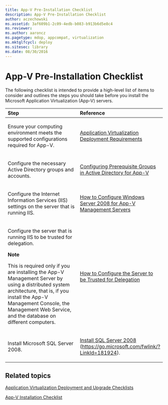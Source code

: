```yaml
---
title: App-V Pre-Installation Checklist
description: App-V Pre-Installation Checklist
author: aczechowski
ms.assetid: 3af609b1-2c09-4edb-b083-b913b6d5e8c4
ms.reviewer:
ms.author: aaroncz
ms.pagetype: mdop, appcompat, virtualization
ms.mktglfcycl: deploy
ms.sitesec: library
ms.date: 08/30/2016
---
```



# App-V Pre-Installation Checklist


The following checklist is intended to provide a high-level list of items to consider and outlines the steps you should take before you install the Microsoft Application Virtualization (App-V) servers.

<table>
<colgroup>
<col width="50%" />
<col width="50%" />
</colgroup>
<thead>
<tr class="header">
<th align="left">Step</th>
<th align="left">Reference</th>
</tr>
</thead>
<tbody>
<tr class="odd">
<td align="left"><p>Ensure your computing environment meets the supported configurations required for App-V.</p></td>
<td align="left"><p><a href="application-virtualization-deployment-requirements.md" data-raw-source="[Application Virtualization Deployment Requirements](application-virtualization-deployment-requirements.md)">Application Virtualization Deployment Requirements</a></p></td>
</tr>
<tr class="even">
<td align="left"><p>Configure the necessary Active Directory groups and accounts.</p></td>
<td align="left"><p><a href="configuring-prerequisite-groups-in-active-directory-for-app-v.md" data-raw-source="[Configuring Prerequisite Groups in Active Directory for App-V](configuring-prerequisite-groups-in-active-directory-for-app-v.md)">Configuring Prerequisite Groups in Active Directory for App-V</a></p></td>
</tr>
<tr class="odd">
<td align="left"><p>Configure the Internet Information Services (IIS) settings on the server that is running IIS.</p></td>
<td align="left"><p><a href="how-to-configure-windows-server-2008-for-app-v-management-servers.md" data-raw-source="[How to Configure Windows Server 2008 for App-V Management Servers](how-to-configure-windows-server-2008-for-app-v-management-servers.md)">How to Configure Windows Server 2008 for App-V Management Servers</a></p></td>
</tr>
<tr class="even">
<td align="left"><p>Configure the server that is running IIS to be trusted for delegation.</p>
<div class="alert">
<strong>Note</strong><br/><p>This is required only if you are installing the App-V Management Server by using a distributed system architecture, that is, if you install the App-V Management Console, the Management Web Service, and the database on different computers.</p>
</div>
<div>

</div></td>
<td align="left"><p><a href="how-to-configure-the-server-to-be-trusted-for-delegation.md" data-raw-source="[How to Configure the Server to be Trusted for Delegation](how-to-configure-the-server-to-be-trusted-for-delegation.md)">How to Configure the Server to be Trusted for Delegation</a></p></td>
</tr>
<tr class="odd">
<td align="left"><p>Install Microsoft SQL Server 2008.</p></td>
<td align="left"><p><a href="https://go.microsoft.com/fwlink/?LinkId=181924" data-raw-source="[Install SQL Server 2008](https://go.microsoft.com/fwlink/?LinkId=181924)">Install SQL Server 2008</a> (<a href="https://go.microsoft.com/fwlink/?LinkId=181924" data-raw-source="https://go.microsoft.com/fwlink/?LinkId=181924">https://go.microsoft.com/fwlink/?LinkId=181924</a>).</p></td>
</tr>
</tbody>
</table>



## Related topics


[Application Virtualization Deployment and Upgrade Checklists](application-virtualization-deployment-and-upgrade-checklists.md)

[App-V Installation Checklist](app-v-installation-checklist.md)










